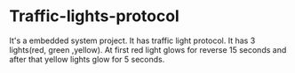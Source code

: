 # Traffic-lights-protocol
It's a embedded system project. It has traffic light protocol. It has 3 lights(red, green ,yellow). At first red light glows for reverse 15 seconds and after that yellow lights glow for 5 seconds. 
